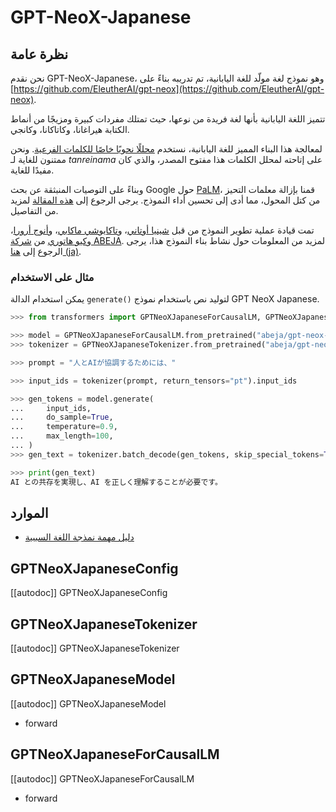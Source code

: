 # GPT-NeoX-Japanese

## نظرة عامة

نحن نقدم GPT-NeoX-Japanese، وهو نموذج لغة مولّد للغة اليابانية، تم تدريبه بناءً على [https://github.com/EleutherAI/gpt-neox](https://github.com/EleutherAI/gpt-neox).

تتميز اللغة اليابانية بأنها لغة فريدة من نوعها، حيث تمتلك مفردات كبيرة ومزيجًا من أنماط الكتابة هيراغانا، وكاتاكانا، وكانجي.

لمعالجة هذا البناء المميز للغة اليابانية، نستخدم [محللًا نحويًا خاصًا للكلمات الفرعية](https://github.com/tanreinama/Japanese-BPEEncoder_V2). ونحن ممتنون للغاية لـ *tanreinama* على إتاحته لمحلل الكلمات هذا مفتوح المصدر، والذي كان مفيدًا للغاية.

وبناءً على التوصيات المنبثقة عن بحث Google حول [PaLM](https://ai.googleblog.com/2022/04/pathways-language-model-palm-scaling-to.html)، قمنا بإزالة معلمات التحيز من كتل المحول، مما أدى إلى تحسين أداء النموذج. يرجى الرجوع إلى [هذه المقالة](https://medium.com/ml-abeja/training-a-better-gpt-2-93b157662ae4) لمزيد من التفاصيل.

تمت قيادة عملية تطوير النموذج من قبل [شينيا أوتاني](https://github.com/SO0529)، و[تاكايوشي ماكابي](https://github.com/spider-man-tm)، و[أنوج أرورا](https://github.com/Anuj040)، و[كيو هاتوري](https://github.com/go5paopao) من [شركة ABEJA](https://www.abejainc.com/). لمزيد من المعلومات حول نشاط بناء النموذج هذا، يرجى الرجوع إلى [هنا (ja)](https://tech-blog.abeja.asia/entry/abeja-gpt-project-202207).

### مثال على الاستخدام

يمكن استخدام الدالة `generate()` لتوليد نص باستخدام نموذج GPT NeoX Japanese.

```python
>>> from transformers import GPTNeoXJapaneseForCausalLM, GPTNeoXJapaneseTokenizer

>>> model = GPTNeoXJapaneseForCausalLM.from_pretrained("abeja/gpt-neox-japanese-2.7b")
>>> tokenizer = GPTNeoXJapaneseTokenizer.from_pretrained("abeja/gpt-neox-japanese-2.7b")

>>> prompt = "人とAIが協調するためには、"

>>> input_ids = tokenizer(prompt, return_tensors="pt").input_ids

>>> gen_tokens = model.generate(
...     input_ids,
...     do_sample=True,
...     temperature=0.9,
...     max_length=100,
... )
>>> gen_text = tokenizer.batch_decode(gen_tokens, skip_special_tokens=True)[0]

>>> print(gen_text)
AI との共存を実現し、AI を正しく理解することが必要です。
```

## الموارد

- [دليل مهمة نمذجة اللغة السببية](../tasks/language_modeling)

## GPTNeoXJapaneseConfig

[[autodoc]] GPTNeoXJapaneseConfig

## GPTNeoXJapaneseTokenizer

[[autodoc]] GPTNeoXJapaneseTokenizer

## GPTNeoXJapaneseModel

[[autodoc]] GPTNeoXJapaneseModel

- forward

## GPTNeoXJapaneseForCausalLM

[[autodoc]] GPTNeoXJapaneseForCausalLM

- forward